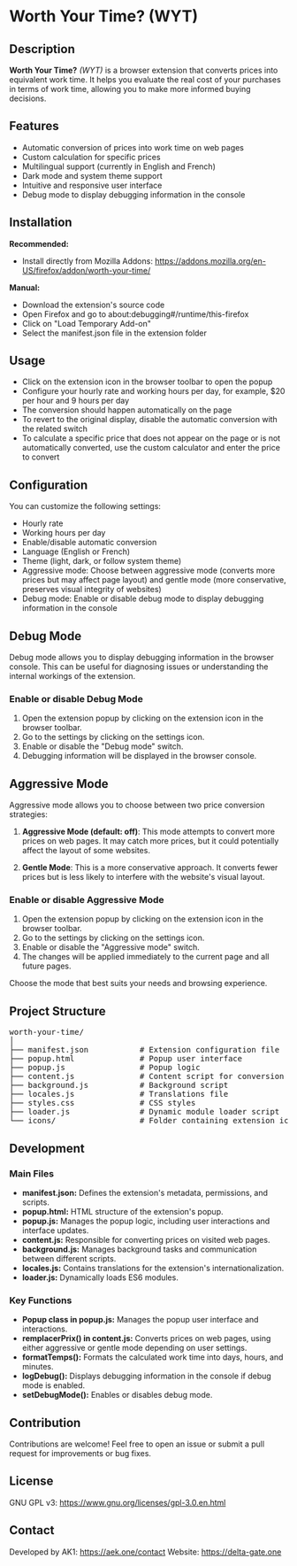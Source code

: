 # Worth Your Time? (WYT)

## Description
**Worth Your Time?** *(WYT)* is a browser extension that converts prices into equivalent work time. It helps you evaluate the real cost of your purchases in terms of work time, allowing you to make more informed buying decisions.

## Features
- Automatic conversion of prices into work time on web pages
- Custom calculation for specific prices
- Multilingual support (currently in English and French)
- Dark mode and system theme support
- Intuitive and responsive user interface
- Debug mode to display debugging information in the console

## Installation
**Recommended:**
- Install directly from Mozilla Addons: https://addons.mozilla.org/en-US/firefox/addon/worth-your-time/

**Manual:**
- Download the extension's source code
- Open Firefox and go to about:debugging#/runtime/this-firefox
- Click on "Load Temporary Add-on"
- Select the manifest.json file in the extension folder

## Usage
- Click on the extension icon in the browser toolbar to open the popup
- Configure your hourly rate and working hours per day, for example, $20 per hour and 9 hours per day
- The conversion should happen automatically on the page
- To revert to the original display, disable the automatic conversion with the related switch
- To calculate a specific price that does not appear on the page or is not automatically converted, use the custom calculator and enter the price to convert

## Configuration
You can customize the following settings:
- Hourly rate
- Working hours per day
- Enable/disable automatic conversion
- Language (English or French)
- Theme (light, dark, or follow system theme)
- Aggressive mode: Choose between aggressive mode (converts more prices but may affect page layout) and gentle mode (more conservative, preserves visual integrity of websites)
- Debug mode: Enable or disable debug mode to display debugging information in the console

## Debug Mode
Debug mode allows you to display debugging information in the browser console. This can be useful for diagnosing issues or understanding the internal workings of the extension.

### Enable or disable Debug Mode
1. Open the extension popup by clicking on the extension icon in the browser toolbar.
2. Go to the settings by clicking on the settings icon.
3. Enable or disable the "Debug mode" switch.
4. Debugging information will be displayed in the browser console.

## Aggressive Mode
Aggressive mode allows you to choose between two price conversion strategies:

1. **Aggressive Mode (default: off)**: This mode attempts to convert more prices on web pages. It may catch more prices, but it could potentially affect the layout of some websites.

2. **Gentle Mode**: This is a more conservative approach. It converts fewer prices but is less likely to interfere with the website's visual layout.

### Enable or disable Aggressive Mode
1. Open the extension popup by clicking on the extension icon in the browser toolbar.
2. Go to the settings by clicking on the settings icon.
3. Enable or disable the "Aggressive mode" switch.
4. The changes will be applied immediately to the current page and all future pages.

Choose the mode that best suits your needs and browsing experience.

## Project Structure
<pre>
worth-your-time/
│
├── manifest.json           # Extension configuration file
├── popup.html              # Popup user interface
├── popup.js                # Popup logic
├── content.js              # Content script for conversion on web pages
├── background.js           # Background script
├── locales.js              # Translations file
├── styles.css              # CSS styles
├── loader.js               # Dynamic module loader script
└── icons/                  # Folder containing extension icons
</pre>

## Development
### Main Files
- **manifest.json:** Defines the extension's metadata, permissions, and scripts.
- **popup.html:** HTML structure of the extension's popup.
- **popup.js:** Manages the popup logic, including user interactions and interface updates.
- **content.js:** Responsible for converting prices on visited web pages.
- **background.js:** Manages background tasks and communication between different scripts.
- **locales.js:** Contains translations for the extension's internationalization.
- **loader.js:** Dynamically loads ES6 modules.

### Key Functions
- **Popup class in popup.js:** Manages the popup user interface and interactions.
- **remplacerPrix() in content.js:** Converts prices on web pages, using either aggressive or gentle mode depending on user settings.
- **formatTemps():** Formats the calculated work time into days, hours, and minutes.
- **logDebug():** Displays debugging information in the console if debug mode is enabled.
- **setDebugMode():** Enables or disables debug mode.

## Contribution
Contributions are welcome! Feel free to open an issue or submit a pull request for improvements or bug fixes.

## License
GNU GPL v3: https://www.gnu.org/licenses/gpl-3.0.en.html

## Contact
Developed by AK1: https://aek.one/contact
Website: https://delta-gate.one